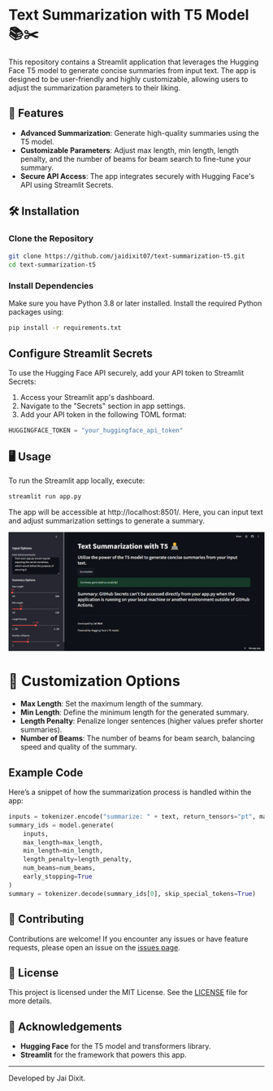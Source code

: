 # Text Summarization with T5 Model 📚✂️

This repository contains a Streamlit application that leverages the Hugging Face T5 model to generate concise summaries from input text. The app is designed to be user-friendly and highly customizable, allowing users to adjust the summarization parameters to their liking.

## 🚀 Features

- **Advanced Summarization**: Generate high-quality summaries using the T5 model.
- **Customizable Parameters**: Adjust max length, min length, length penalty, and the number of beams for beam search to fine-tune your summary.
- **Secure API Access**: The app integrates securely with Hugging Face's API using Streamlit Secrets.

## 🛠️ Installation

### Clone the Repository

```bash
git clone https://github.com/jaidixit07/text-summarization-t5.git
cd text-summarization-t5
```


### Install Dependencies

Make sure you have Python 3.8 or later installed. Install the required Python packages using:

```bash
pip install -r requirements.txt
```

## Configure Streamlit Secrets
To use the Hugging Face API securely, add your API token to Streamlit Secrets:

1. Access your Streamlit app's dashboard.
2. Navigate to the "Secrets" section in app settings.
3. Add your API token in the following TOML format:

```c
HUGGINGFACE_TOKEN = "your_huggingface_api_token"
```

## 🖥️ Usage
To run the Streamlit app locally, execute:

```bash 
streamlit run app.py
```

The app will be accessible at http://localhost:8501/. Here, you can input text and adjust summarization settings to generate a summary.

![App Screenshot](Images/screenshot.png)

# 🔧 Customization Options

- **Max Length**: Set the maximum length of the summary.
- **Min Length**: Define the minimum length for the generated summary.
- **Length Penalty**: Penalize longer sentences (higher values prefer shorter summaries).
- **Number of Beams**: The number of beams for beam search, balancing speed and quality of the summary.

## Example Code
Here’s a snippet of how the summarization process is handled within the app:

```python
inputs = tokenizer.encode("summarize: " + text, return_tensors="pt", max_length=512, truncation=True)
summary_ids = model.generate(
    inputs,
    max_length=max_length,
    min_length=min_length,
    length_penalty=length_penalty,
    num_beams=num_beams,
    early_stopping=True
)
summary = tokenizer.decode(summary_ids[0], skip_special_tokens=True)
```

## 🤝 Contributing
Contributions are welcome! If you encounter any issues or have feature requests, please open an issue on the [issues page](https://github.com/jaidixit07/text-summarization-t5/issues).

## 📝 License
This project is licensed under the MIT License. See the [LICENSE](LICENSE) file for more details.

## 🙌 Acknowledgements
- **Hugging Face** for the T5 model and transformers library.
- **Streamlit** for the framework that powers this app.

-------------------------------------------------------------------------------------------------

Developed by Jai Dixit.